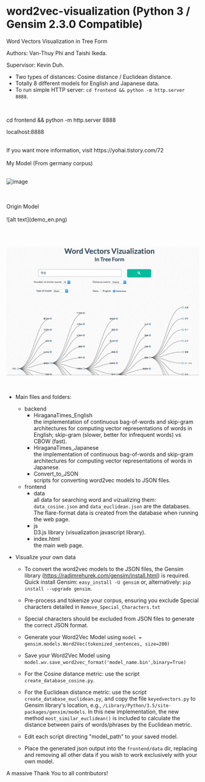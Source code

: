 # word2vec-visualization (Python 3 / Gensim 2.3.0 Compatible)
Word Vectors Visualization in Tree Form

Authors: Van-Thuy Phi and Taishi Ikeda.

Supervisor: Kevin Duh.

- Two types of distances: Cosine distance / Euclidean distance.
- Totally 8 different models for English and Japanese data.
- To run simple HTTP server: `cd frontend && python -m http.server 8888`.
<br>


cd frontend && python -m http.server 8888

localhost:8888

<br>
If you want more information, visit https://yohai.tistory.com/72
<br>
<br>
My Model (From germany corpus)
<br>
<br>

![image](https://user-images.githubusercontent.com/49181231/85415146-ee46ba80-b5a7-11ea-8ab6-e7fd50784e58.png)

<br>
<br>
Origin Model
<br>
<br>
![alt text](demo_en.png)

<br>
<br>
<br>
<br>

![alt text](demo_ja.png)

<br>

- Main files and folders:
	+ backend<br>
		+ HiraganaTimes_English<br>
			the implementation of continuous bag-of-words and skip-gram architectures for computing vector representations of words in English; skip-gram (slower, better for infrequent words) vs CBOW (fast).
		+ HiraganaTimes_Japanese<br>
			the implementation of continuous bag-of-words and skip-gram architectures for computing vector representations of words in Japanese.
		+ Convert_to_JSON <br>
			scripts for converting word2vec models to JSON files.
	+ frontend<br>
		+ data<br>
			all data for searching word and vizualizing them: `data_cosine.json` and `data_euclidean.json` are the databases. The flare-format data is created from the database when running the web page.
		+ js<br>
			D3.js library (visualization javascript library).
		+ index.html<br>
			the main web page.

- Visualize your own data
	+ To convert the word2vec models to the JSON files, the Gensim library (https://radimrehurek.com/gensim/install.html) is required.
	Quick install Gensim: `easy_install -U gensim` or, alternatively: `pip install --upgrade gensim`.
	+ Pre-process and tokenize your corpus, ensuring you exclude Special characters detailed in `Remove_Special_Characters.txt`
    + Special characters should be excluded from JSON files to generate the correct JSON format.
	+ Generate your Word2Vec Model using `model = gensim.models.Word2Vec(tokenized_sentences, size=200)`
	+ Save your Word2Vec Model using `model.wv.save_word2vec_format('model_name.bin',binary=True)`
	+ For the Cosine distance metric: use the script `create_database_cosine.py`.

	+ For the Euclidean distance metric: use the script `create_database_euclidean.py`, and copy the file `keyedvectors.py` to Gensim library's location, e.g., `/Library/Python/3.5/site-packages/gensim/models`. In this new implementation, the new method `most_similar_euclidean()` is included to calculate the distance between pairs of words/phrases by the Euclidean metric.
	+ Edit each script directing "model_path" to your saved model.
	+ Place the generated json output into the `frontend/data` dir, replacing and removing all other data if you wish to work exclusively with your own model.

A massive Thank You to all contributors!
